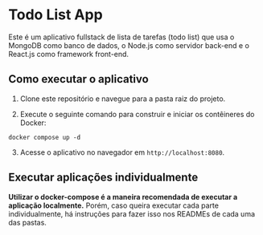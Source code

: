 # Todo List App

Este é um aplicativo fullstack de lista de tarefas (todo list) que usa o MongoDB como banco de dados, o Node.js como servidor back-end e o React.js como framework front-end.

## Como executar o aplicativo

1. Clone este repositório e navegue para a pasta raiz do projeto.

2. Execute o seguinte comando para construir e iniciar os contêineres do Docker:

```
docker compose up -d
```

3. Acesse o aplicativo no navegador em `http://localhost:8080`.

## Executar aplicações individualmente
**Utilizar o docker-compose é a maneira recomendada de executar a aplicação localmente.** Porém, caso queira executar cada parte individualmente, há instruções para fazer isso nos READMEs de cada uma das pastas.